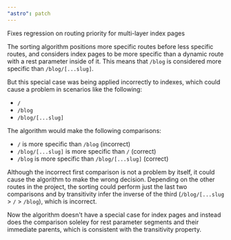 ```yaml
---
"astro": patch
---
```


Fixes regression on routing priority for multi-layer index pages

The sorting algorithm positions more specific routes before less specific routes, and considers index pages to be more specific than a dynamic route with a rest parameter inside of it.
This means that `/blog` is considered more specific than `/blog/[...slug]`.

But this special case was being applied incorrectly to indexes, which could cause a problem in scenarios like the following:
- `/`
- `/blog`
- `/blog/[...slug]`

The algorithm would make the following comparisons:
- `/` is more specific than `/blog` (incorrect)
- `/blog/[...slug]` is more specific than `/` (correct)
- `/blog` is more specific than `/blog/[...slug]` (correct)

Although the incorrect first comparison is not a problem by itself, it could cause the algorithm to make the wrong decision.
Depending on the other routes in the project, the sorting could perform just the last two comparisons and by transitivity infer the inverse of the third (`/blog/[...slug` > `/` > `/blog`), which is incorrect.

Now the algorithm doesn't have a special case for index pages and instead does the comparison soleley for rest parameter segments and their immediate parents, which is consistent with the transitivity property.
